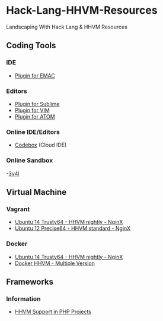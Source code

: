 # Hack-Lang-HHVM-Resources

Landscaping With Hack Lang & HHVM Resources

## Coding Tools

### IDE

- [Plugin for EMAC](https://github.com/facebook/hhvm/blob/master/hphp/hack/editor-plugins/emacs/hack-for-hiphop.el)

### Editors

- [Plugin for Sublime](https://github.com/SiebelsTim/hack-sublime)
- [Plugin for VIM](https://github.com/hhvm/vim-hack)
- [Plugin for ATOM](https://github.com/steelbrain/atom-hack)

### Online IDE/Editors

- [Codebox](https://www.codebox.io/stack/hhvm) (Cloud IDE)

### Online Sandbox

-[3v4l](http://3v4l.org/)

## Virtual Machine

### Vagrant

- [Ubuntu 14 Trusty64 - HHVM nightly - NginX](https://github.com/asika32764/vagrant-ubuntu14-trusty-hhvm)
- [Ubuntu 12 Precise64 - HHVM standard - NginX](https://github.com/vicb/hhvm-vagrant)

### Docker

- [Ubuntu 14 Trusty64 - HHVM nightly - NginX](https://github.com/nikolaplejic/docker.hhvm)
- [Docker HHVM - Multiple Version](https://github.com/brunoric/docker-hhvm)

## Frameworks

### Information

- [HHVM Support in PHP Projects](http://hhvm.h4cc.de/)

